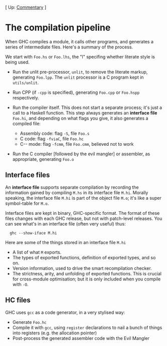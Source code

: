 
\[ Up: [Commentary](commentary) \]


# The compilation pipeline



When GHC compiles a module, it calls other programs, and generates a series of intermediate files.  Here's a summary of the process.



We start with `Foo.hs` or `Foo.lhs`, the "l" specifing whether literate style is being used.


- Run the unlit pre-processor, `unlit`, to remove the literate markup, generating `Foo.lpp`.  The `unlit` processor is a C program kept in `utils/unlit`.

- Run CPP (if `-cpp` is specified), generating `Foo.cpp` or `Foo.hspp` respectively.

- Run the compiler itself. This does not start a separate process; it's just a call to a Haskell function.  This step always generates an **interface file** `Foo.hi`, and depending on what flags you give, it also generates a compiled file:

  - Assembly code: flag `-S`, file `Foo.s`
  - C code: flag `-fviaC`, file `Foo.hc`
  - C-- mode: flag `-fcmm`, file `Foo.cmm`, believed not to work

- Run the C compiler \[followed by the evil mangler\] or assembler, as appropriate, generating `Foo.o`

## Interface files



An **interface file** supports separate compilation by recording the information gained by compiling `M.hs` in its interface file `M.hi`.  Morally speaking, the interface file `M.hi` is part of the object file `M.o`; it's like a super symbol-table for `M.o`.



Interface files are kept in binary, GHC-specific format.  The format of these files changes with each GHC release, but not with patch-level releases.  You can see what's in an interface file (often very useful) thus:


```wiki
  ghc --show-iface M.hi
```


Here are some of the things stored in an interface file `M.hi`


- A list of what `M` exports.
- The types of exported functions, definition of exported types, and so on.
- Version information, used to drive the smart recompilation checker.
- The strictness, arity, and unfolding of exported functions.  This is crucial for cross-module optimisation; but it is only included when you compile with `-O`.

## HC files



GHC uses `gcc` as a code generator, in a very stylised way:


- Generate `Foo.hc`
- Compile it with `gcc`, using `register` declarations to nail a bunch of things into registers (e.g. the allocation pointer)
- Post-process the generated assembler code with the Evil Mangler
